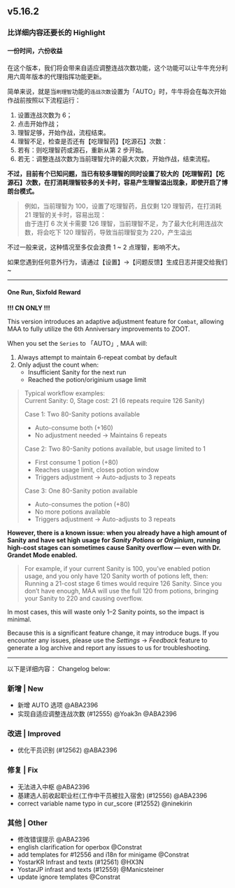 ## v5.16.2

### 比详细内容还要长的 Highlight

#### 一份时间，六份收益

在这个版本，我们将会带来自适应调整连战次数功能，这个功能可以让牛牛充分利用六周年版本的代理指挥功能更新。

简单来说，就是当`刷理智`功能的`连战次数`设置为「AUTO」时，牛牛将会在每次开始作战前按照以下流程运行：

1. 设置连战次数为 6；
2. 点击开始作战；
3. 理智足够，开始作战，流程结束。
4. 理智不足，检查是否还有【吃理智药】【吃源石】次数：
5. 若有：则吃理智药或源石，重新从第 2 步开始。
6. 若无：调整连战次数为当前理智允许的最大次数，开始作战，结束流程。

**不过，目前有个已知问题，当已有较多理智的同时设置了较大的【吃理智药】【吃源石】次数，在打消耗理智较多的关卡时，容易产生理智溢出现象，即使开启了博朗台模式。**

> 例如，当前理智为 100，设置了吃理智药，且仅剩 120 理智药，在打消耗 21 理智的关卡时，容易出现：  
> 由于连打 6 次关卡需要 126 理智，当前理智不足，为了最大化利用连战次数，将会吃下 120 理智药，导致当前理智变为 220，产生溢出

不过一般来说，这种情况至多仅会浪费 1 ~ 2 点理智，影响不大。

如果您遇到任何意外行为，请通过【设置】→【问题反馈】生成日志并提交给我们~

----

#### One Run, Sixfold Reward

**!!! CN ONLY !!!**

This version introduces an adaptive adjustment feature for `Combat`, allowing MAA to fully utilize the 6th Anniversary improvements to ZOOT.

When you set the `Series` to 「AUTO」, MAA will:

1. Always attempt to maintain 6-repeat combat by default
2. Only adjust the count when:
   - Insufficient Sanity for the next run
   - Reached the potion/originium usage limit

> Typical workflow examples:  
> Current Sanity: 0, Stage cost: 21 (6 repeats require 126 Sanity)
>
> Case 1: Two 80-Sanity potions available
> - Auto-consume both (+160)
> - No adjustment needed → Maintains 6 repeats
>
> Case 2: Two 80-Sanity potions available, but usage limited to 1
> - First consume 1 potion (+80)
> - Reaches usage limit, closes potion window
> - Triggers adjustment → Auto-adjusts to 3 repeats
>
> Case 3: One 80-Sanity potion available
> - Auto-consumes the potion (+80)
> - No more potions available
> - Triggers adjustment → Auto-adjusts to 3 repeats

**However, there is a known issue: when you already have a high amount of Sanity and have set high usage for *Sanity Potions* or *Originium*, running high-cost stages can sometimes cause Sanity overflow — even with Dr. Grandet Mode enabled.**

> For example, if your current Sanity is 100, you’ve enabled potion usage, and you only have 120 Sanity worth of potions left, then:  
> Running a 21-cost stage 6 times would require 126 Sanity. Since you don’t have enough, MAA will use the full 120 from potions, bringing your Sanity to 220 and causing overflow.

In most cases, this will waste only 1–2 Sanity points, so the impact is minimal.

Because this is a significant feature change, it may introduce bugs. If you encounter any issues, please use the *Settings* → *Feedback* feature to generate a log archive and report any issues to us for troubleshooting.

----

以下是详细内容：
Changelog below:

### 新增 | New

* 新增 AUTO 选项 @ABA2396
* 实现自适应调整连战次数 (#12555) @Yoak3n @ABA2396

### 改进 | Improved

* 优化干员识别 (#12562) @ABA2396

### 修复 | Fix

* 无法进入中枢 @ABA2396
* 基建选人前收起职业栏(工作中干员被拉入宿舍) (#12556) @ABA2396
* correct variable name typo in cur_score (#12552) @ninekirin

### 其他 | Other

* 修改错误提示 @ABA2396
* english clarification for operbox @Constrat
* add templates for #12556 and i18n for minigame @Constrat
* YostarKR Infrast and texts (#12561) @HX3N
* YostarJP infrast and texts (#12559) @Manicsteiner
* update ignore templates @Constrat
